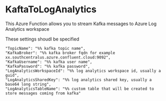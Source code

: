 # KaftaToLogAnalytics

This Azure Function allows you to stream Kafka messages to Azure Log Analytics workspace

These settings shoudl be specified

    "TopicName": "%% kafka topic name",
    "KafkaBroker": "%% kafka broker fqdn for example xx.southcentralus.azure.confluent.cloud:9092",
    "KafkaUsername": "%% kafka user name",
    "KafkaPassword": "%% kafka password",
    "LogAnalyticsWorkspaceId": "%% log analytics workspace id, usually a guid",
    "LogAnalyticsSharedKey": "%% log analytics shared key, usually a base64 long string",
    "LogAnalyticsTableName": "%% custom table that will be created to store messages coming from kafka"
